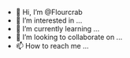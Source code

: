 - 👋 Hi, I’m @Flourcrab
- 👀 I’m interested in ...
- 🌱 I’m currently learning ...
- 💞️ I’m looking to collaborate on ...
- 📫 How to reach me ...

<!---
Flourcrab/Flourcrab is a ✨ special ✨ repository because its `README.md` (this file) appears on your GitHub profile.
You can click the Preview link to take a look at your changes.
--->
